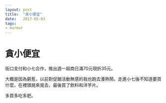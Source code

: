 ```yaml
---
layout: post
title:  "貪小便宜"
date:   2017-05-03
tags:
- murmur
---
```

# 貪小便宜

街口支付和小七合作，推出週一超商日滿70元現折35元。

大概是因為窮惹，以前對促銷活動無感的我也跑去湊熱鬧。走進小七後不知道要買什麼，在裡頭晃來晃去，最後買了飲料和洋芋片。

多買多吃多肥。
